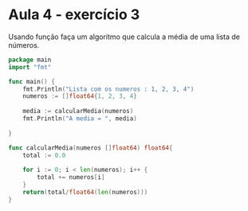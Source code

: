 # Aula 4 - exercício 3

Usando função faça um algoritmo que calcula a média de uma lista de números.

```go
package main
import "fmt"

func main() {
    fmt.Println("Lista com os numeros : 1, 2, 3, 4")
    numeros := []float64{1, 2, 3, 4}
    
    media := calcularMedia(numeros)
    fmt.Println("A media = ", media)
    
}

func calcularMedia(numeros []float64) float64{
    total := 0.0
    
    for i := 0; i < len(numeros); i++ {
        total += numeros[i]
    }
    return(total/float64(len(numeros)))
}
```
